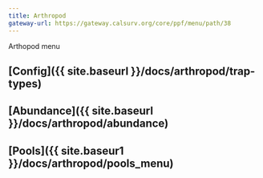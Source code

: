 ```yaml
---
title: Arthropod
gateway-url: https://gateway.calsurv.org/core/ppf/menu/path/38
---
```

Arthopod menu

## [Config]({{ site.baseurl }}/docs/arthropod/trap-types)

## [Abundance]({{ site.baseurl }}/docs/arthropod/abundance)

## [Pools]({{ site.baseur1 }}/docs/arthropod/pools_menu)
